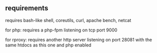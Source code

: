 
requirements
------------

requires bash-like shell, coreutils, curl, apache bench, netcat

for php: requires a php-fpm listening on tcp port 9000

for rproxy: requires another http server listening on port 28081 with the same htdocs as this one and php enabled
